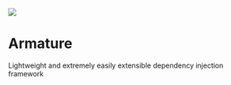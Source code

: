 <a href="http://teamcity.jetbrains.com/viewType.html?buildTypeId=OpenSourceProjects_Armature_Build&guest=1">
  <img src="http://teamcity.jetbrains.com/app/rest/builds/buildType:(id:OpenSourceProjects_Armature_Build)/statusIcon"></img>
</a>

# Armature

Lightweight and extremely easily extensible dependency injection framework
